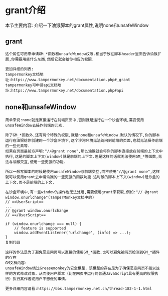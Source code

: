 # grant介绍 
本节主要内容:
    介绍一下油猴脚本的grant属性,说明none和unsafeWindow
## grant
    这个属性可用来申请GM_*函数和unsafeWindow权限.相当于放在脚本header里面告诉油猴扩展,你需要用些什么东西,然后它就会给你相应的权限.

    更加详细的列表:
    tampermonkey文档地址:https://www.tampermonkey.net/documentation.php#_grant
    tampermonkey可申请api文档地址:https://www.tampermonkey.net/documentation.php#api

## none和unsafeWindow

    简单来说:none就是直接运行在前端页面中,否则就是运行在一个沙盒环境,需要使用unsafeWindow去操作前端的元素.

    除了GM_*函数外,还有两个特殊的权限,就是none和unsafeWindow.默认的情况下,你的脚本运行在油猴给你创建的一个沙盒环境下,这个沙河环境无法访问到前端的页面,也就无法操作前端的一些元素等.
    如果在页面最前方声明:"//@grant none",那么油猴就会将你的脚本直接放在前端的上下文中执行,这是的脚本上下文(window)就是前端的上下文.但是这样的话就无法使用GM_*等函数,无法与油猴交互,使用一些更强的功能.

    所以一般写脚本的时候是使用unsafeWindow与前端交互,而不使用"//@grant none",这样就可以使用grant去申请油猴的一些更强的函数功能.这时候的脚本上下文(window)是沙盒的上下文,而不是前端的上下文.

    在沙盒环境中,有一些window的操作也无法处理,需要使用grant来获取,例如:"// @grant window.onurlchange"(TamperMonkey文档中的)
    // ==UserScript==
    ...
    // @grant window.onurlchange
    // ==/UserScript==

    if (window.onurlchange === null) {
        // feature is supported
        window.addEventListener('urlchange', (info) => ...);
    }
    复制代码

    这样的作法是为了避免恶意网页可以直接的使用GM_*函数,也可以避免被网页检测到GM_*插件的存在
    GM文档内容:
    unsafeWindow绕过Greasemonkey的安全模型，该模型的存在是为了确保恶意网页不能以这样的方式修改对象，从而使用户脚本（比在网页中运行的普通JavaScript具有更高的权限执行）执行其作者或用户不想做的事情。

    更多详细内容请看:https://bbs.tampermonkey.net.cn/thread-182-1-1.html